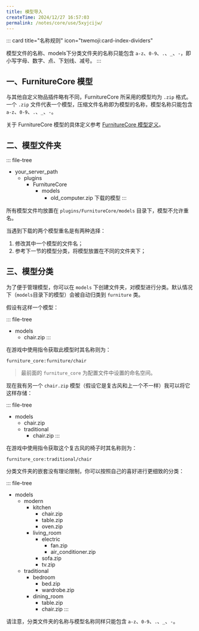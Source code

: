 ```yaml
---
title: 模型导入
createTime: 2024/12/27 16:57:03
permalink: /notes/core/use/5xyjcijw/
---
```


::: card title="名称规则" icon="twemoji:card-index-dividers"

模型文件的名称、models下分类文件夹的名称只能包含 `a-z`、`0-9`、`.`、`_`、`-`，即小写字母、数字、点、下划线、减号。
:::

## 一、FurnitureCore 模型

与其他自定义物品插件略有不同，FurnitureCore 所采用的模型均为 `.zip` 格式。
一个 `.zip` 文件代表一个模型，压缩文件名称即为模型的名称，模型名称只能包含 `a-z`、`0-9`、`.`、`_`、`-`。

关于 FurnitureCore 模型的具体定义参考 [FurnitureCore 模型定义](/notes/core/dev/model-zip/)。

## 二、模型文件夹

::: file-tree

- your_server_path
  - plugins
    - FurnitureCore
        - models
            - old_computer.zip  下载的模型
:::

所有模型文件均放置在 `plugins/FurnitureCore/models` 目录下，模型不允许重名。

当遇到下载的两个模型重名是有两种选择：
1. 修改其中一个模型的文件名；
2. 参考下一节的模型分类，将模型放置在不同的文件夹下；

## 三、模型分类

为了便于管理模型，你可以在 `models` 下创建文件夹，对模型进行分类。默认情况下（`models`目录下的模型）会被自动归类到 `furniture` 类。

假设有这样一个模型：

::: file-tree

- models
  - chair.zip
:::

在游戏中使用指令获取此模型时其名称则为：

```
furniture_core:furniture/chair
```

> 最前面的 `furniture_core` 为配置文件中设置的命名空间。

现在我有另一个 `chair.zip` 模型（假设它是复古风和上一个不一样）我可以将它这样存储：


::: file-tree

- models
  - chair.zip
  - traditional
    - chair.zip
:::

在游戏中使用指令获取这个复古风的椅子时其名称则为：

```
furniture_core:traditional/chair
```

分类文件夹的嵌套没有理论限制，你可以按照自己的喜好进行更细致的分类：

::: file-tree

- models
  - modern
    - kitchen
      - chair.zip
      - table.zip
      - oven.zip
    - living_room
      - electric
        - fan.zip
        - air_conditioner.zip
      - sofa.zip
      - tv.zip
  - traditional
    - bedroom
      - bed.zip
      - wardrobe.zip
    - dining_room
      - table.zip
      - chair.zip
:::


请注意，分类文件夹的名称与模型名称同样只能包含 `a-z`、`0-9`、`.`、`_`、`-`。